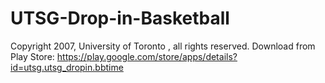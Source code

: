 # UTSG-Drop-in-Basketball
Copyright 2007, University of Toronto , all rights reserved.
Download from Play Store:
https://play.google.com/store/apps/details?id=utsg.utsg_dropin.bbtime
